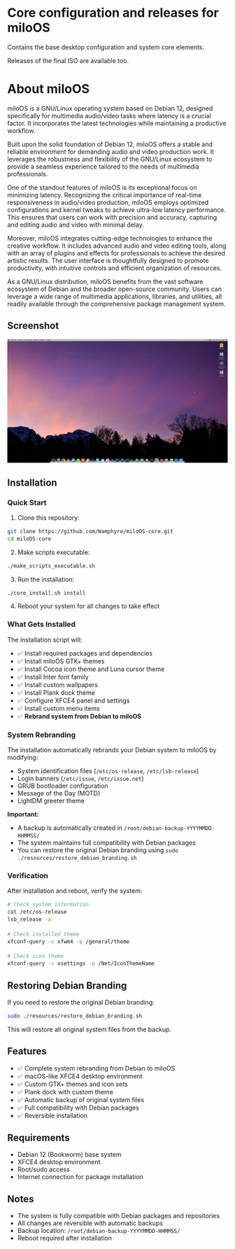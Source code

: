 # Core configuration and releases for miloOS

Contains the base desktop configuration and system core elements.

Releases of the final ISO are available too.

# About miloOS

miloOS is a GNU/Linux operating system based on Debian 12, designed specifically for multimedia audio/video tasks where latency is a crucial factor. It incorporates the latest technologies while maintaining a productive workflow.

Built upon the solid foundation of Debian 12, miloOS offers a stable and reliable environment for demanding audio and video production work. It leverages the robustness and flexibility of the GNU/Linux ecosystem to provide a seamless experience tailored to the needs of multimedia professionals.

One of the standout features of miloOS is its exceptional focus on minimizing latency. Recognizing the critical importance of real-time responsiveness in audio/video production, miloOS employs optimized configurations and kernel tweaks to achieve ultra-low latency performance. This ensures that users can work with precision and accuracy, capturing and editing audio and video with minimal delay.

Moreover, miloOS integrates cutting-edge technologies to enhance the creative workflow. It includes advanced audio and video editing tools, along with an array of plugins and effects for professionals to achieve the desired artistic results. The user interface is thoughtfully designed to promote productivity, with intuitive controls and efficient organization of resources.

As a GNU/Linux distribution, miloOS benefits from the vast software ecosystem of Debian and the broader open-source community. Users can leverage a wide range of multimedia applications, libraries, and utilities, all readily available through the comprehensive package management system.

## Screenshot

![Screenshot](https://github.com/Wamphyre/miloOS-core/blob/main/miloOS-desktop.png)

## Installation

### Quick Start

1. Clone this repository:
```bash
git clone https://github.com/Wamphyre/miloOS-core.git
cd miloOS-core
```

2. Make scripts executable:
```bash
./make_scripts_executable.sh
```

3. Run the installation:
```bash
./core_install.sh install
```

4. Reboot your system for all changes to take effect

### What Gets Installed

The installation script will:
- ✅ Install required packages and dependencies
- ✅ Install miloOS GTK+ themes
- ✅ Install Cocoa icon theme and Luna cursor theme
- ✅ Install Inter font family
- ✅ Install custom wallpapers
- ✅ Install Plank dock theme
- ✅ Configure XFCE4 panel and settings
- ✅ Install custom menu items
- ✅ **Rebrand system from Debian to miloOS**

### System Rebranding

The installation automatically rebrands your Debian system to miloOS by modifying:
- System identification files (`/etc/os-release`, `/etc/lsb-release`)
- Login banners (`/etc/issue`, `/etc/issue.net`)
- GRUB bootloader configuration
- Message of the Day (MOTD)
- LightDM greeter theme

**Important:** 
- A backup is automatically created in `/root/debian-backup-YYYYMMDD-HHMMSS/`
- The system maintains full compatibility with Debian packages
- You can restore the original Debian branding using `sudo ./resources/restore_debian_branding.sh`

### Verification

After installation and reboot, verify the system:

```bash
# Check system information
cat /etc/os-release
lsb_release -a

# Check installed theme
xfconf-query -c xfwm4 -p /general/theme

# Check icon theme
xfconf-query -c xsettings -p /Net/IconThemeName
```

## Restoring Debian Branding

If you need to restore the original Debian branding:

```bash
sudo ./resources/restore_debian_branding.sh
```

This will restore all original system files from the backup.

## Features

- ✅ Complete system rebranding from Debian to miloOS
- ✅ macOS-like XFCE4 desktop environment
- ✅ Custom GTK+ themes and icon sets
- ✅ Plank dock with custom theme
- ✅ Automatic backup of original system files
- ✅ Full compatibility with Debian packages
- ✅ Reversible installation

## Requirements

- Debian 12 (Bookworm) base system
- XFCE4 desktop environment
- Root/sudo access
- Internet connection for package installation

## Notes

* The system is fully compatible with Debian packages and repositories
* All changes are reversible with automatic backups
* Backup location: `/root/debian-backup-YYYYMMDD-HHMMSS/`
* Reboot required after installation

